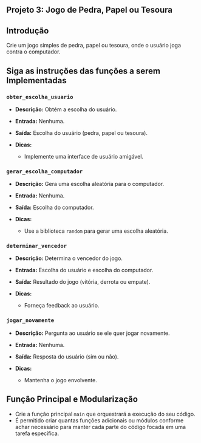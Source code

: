 ## Projeto 3: Jogo de Pedra, Papel ou Tesoura

## Introdução

Crie um jogo simples de pedra, papel ou tesoura, onde o usuário joga contra o computador.

## Siga as instruções das funções a serem Implementadas

### `obter_escolha_usuario`

- **Descrição:** Obtém a escolha do usuário.
- **Entrada:** Nenhuma.
- **Saída:** Escolha do usuário (pedra, papel ou tesoura).
- **Dicas:** 

  - Implemente uma interface de usuário amigável.

### `gerar_escolha_computador`

- **Descrição:** Gera uma escolha aleatória para o computador.
- **Entrada:** Nenhuma.
- **Saída:** Escolha do computador.
- **Dicas:** 

  - Use a biblioteca `random` para gerar uma escolha aleatória.

### `determinar_vencedor`

- **Descrição:** Determina o vencedor do jogo.
- **Entrada:** Escolha do usuário e escolha do computador.
- **Saída:** Resultado do jogo (vitória, derrota ou empate).
- **Dicas:** 

  - Forneça feedback ao usuário.

### `jogar_novamente`

- **Descrição:** Pergunta ao usuário se ele quer jogar novamente.
- **Entrada:** Nenhuma.
- **Saída:** Resposta do usuário (sim ou não).
- **Dicas:** 

  - Mantenha o jogo envolvente.

## **Função Principal e Modularização**

- Crie a função principal `main` que orquestrará a execução do seu código.
- É permitido criar quantas funções adicionais ou módulos conforme achar necessário para manter cada parte do código focada em uma tarefa específica.
